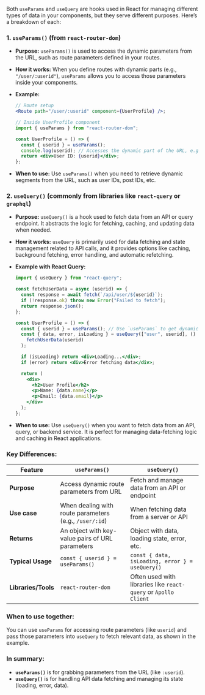 Both `useParams` and `useQuery` are hooks used in React for managing different types of data in your components, but they serve different purposes. Here’s a breakdown of each:

### 1. **`useParams()`** (from `react-router-dom`)

- **Purpose:**
  `useParams()` is used to access the dynamic parameters from the URL, such as route parameters defined in your routes.

- **How it works:**
  When you define routes with dynamic parts (e.g., `"/user/:userid"`), `useParams` allows you to access those parameters inside your components.

- **Example:**

  ```jsx
  // Route setup
  <Route path="/user/:userid" component={UserProfile} />;

  // Inside UserProfile component
  import { useParams } from "react-router-dom";

  const UserProfile = () => {
    const { userid } = useParams();
    console.log(userid); // Accesses the dynamic part of the URL, e.g., "/user/123" → userid = "123"
    return <div>User ID: {userid}</div>;
  };
  ```

- **When to use:**
  Use `useParams()` when you need to retrieve dynamic segments from the URL, such as user IDs, post IDs, etc.

### 2. **`useQuery()`** (commonly from libraries like `react-query` or `graphql`)

- **Purpose:**
  `useQuery()` is a hook used to fetch data from an API or query endpoint. It abstracts the logic for fetching, caching, and updating data when needed.

- **How it works:**
  `useQuery` is primarily used for data fetching and state management related to API calls, and it provides options like caching, background fetching, error handling, and automatic refetching.

- **Example with React Query:**

  ```jsx
  import { useQuery } from "react-query";

  const fetchUserData = async (userid) => {
    const response = await fetch(`/api/user/${userid}`);
    if (!response.ok) throw new Error("Failed to fetch");
    return response.json();
  };

  const UserProfile = () => {
    const { userid } = useParams(); // Use `useParams` to get dynamic route params
    const { data, error, isLoading } = useQuery(["user", userid], () =>
      fetchUserData(userid)
    );

    if (isLoading) return <div>Loading...</div>;
    if (error) return <div>Error fetching data</div>;

    return (
      <div>
        <h2>User Profile</h2>
        <p>Name: {data.name}</p>
        <p>Email: {data.email}</p>
      </div>
    );
  };
  ```

- **When to use:**
  Use `useQuery()` when you want to fetch data from an API, query, or backend service. It is perfect for managing data-fetching logic and caching in React applications.

### Key Differences:

| **Feature**         | **`useParams()`**                                      | **`useQuery()`**                                                |
| ------------------- | ------------------------------------------------------ | --------------------------------------------------------------- |
| **Purpose**         | Access dynamic route parameters from URL               | Fetch and manage data from an API or endpoint                   |
| **Use case**        | When dealing with route parameters (e.g., `/user/:id`) | When fetching data from a server or API                         |
| **Returns**         | An object with key-value pairs of URL parameters       | Object with data, loading state, error, etc.                    |
| **Typical Usage**   | `const { userid } = useParams()`                       | `const { data, isLoading, error } = useQuery()`                 |
| **Libraries/Tools** | `react-router-dom`                                     | Often used with libraries like `react-query` or `Apollo Client` |

### When to use together:

You can use `useParams` for accessing route parameters (like `userid`) and pass those parameters into `useQuery` to fetch relevant data, as shown in the example.

### In summary:

- **`useParams()`** is for grabbing parameters from the URL (like `:userid`).
- **`useQuery()`** is for handling API data fetching and managing its state (loading, error, data).

